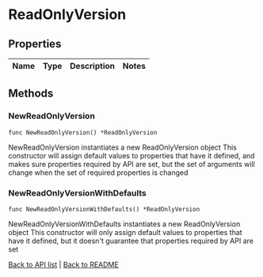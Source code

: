 # ReadOnlyVersion

## Properties

Name | Type | Description | Notes
------------ | ------------- | ------------- | -------------

## Methods

### NewReadOnlyVersion

`func NewReadOnlyVersion() *ReadOnlyVersion`

NewReadOnlyVersion instantiates a new ReadOnlyVersion object
This constructor will assign default values to properties that have it defined,
and makes sure properties required by API are set, but the set of arguments
will change when the set of required properties is changed

### NewReadOnlyVersionWithDefaults

`func NewReadOnlyVersionWithDefaults() *ReadOnlyVersion`

NewReadOnlyVersionWithDefaults instantiates a new ReadOnlyVersion object
This constructor will only assign default values to properties that have it defined,
but it doesn't guarantee that properties required by API are set


[Back to API list](../README.md#documentation-for-api-endpoints) | [Back to README](../README.md)
